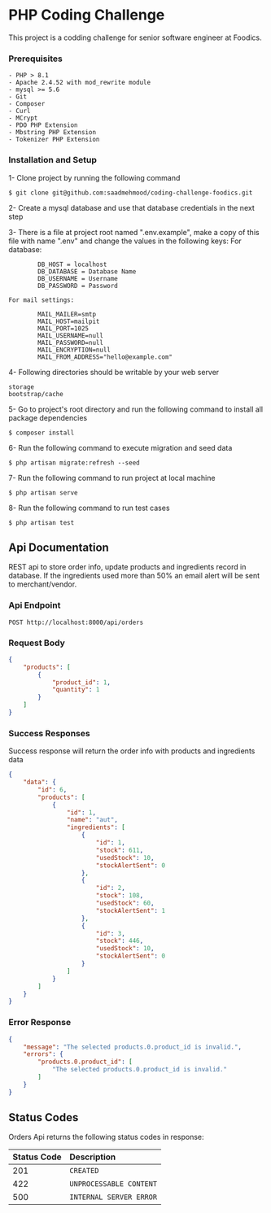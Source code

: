# PHP Coding Challenge

This project is a codding challenge for senior software engineer at Foodics.

### Prerequisites

```
- PHP > 8.1
- Apache 2.4.52 with mod_rewrite module
- mysql >= 5.6
- Git
- Composer
- Curl
- MCrypt
- PDO PHP Extension
- Mbstring PHP Extension
- Tokenizer PHP Extension
```

### Installation and Setup

1- Clone project by running the following command

    $ git clone git@github.com:saadmehmood/coding-challenge-foodics.git

2- Create a mysql database and use that database credentials in the next step

3- There is a file at project root named ".env.example", make a copy of this file with name ".env" and change the values in the following keys:
    For database:

            DB_HOST = localhost
            DB_DATABASE = Database Name
            DB_USERNAME = Username
            DB_PASSWORD = Password

    For mail settings:

            MAIL_MAILER=smtp
            MAIL_HOST=mailpit
            MAIL_PORT=1025
            MAIL_USERNAME=null
            MAIL_PASSWORD=null
            MAIL_ENCRYPTION=null
            MAIL_FROM_ADDRESS="hello@example.com"

4- Following directories should be writable by your web server

    storage
    bootstrap/cache

5- Go to project's root directory and run the following command to install all package dependencies

    $ composer install

6- Run the following command to execute migration and seed data

    $ php artisan migrate:refresh --seed

7- Run the following command to run project at local machine

    $ php artisan serve

8- Run the following command to run test cases

    $ php artisan test


## Api Documentation

REST api to store order info, update products and ingredients record in database. If the ingredients used more than 50% an email alert will be sent to merchant/vendor.

### Api Endpoint

```http
POST http://localhost:8000/api/orders
```

### Request Body

```json
{
    "products": [
        {
            "product_id": 1,
            "quantity": 1
        }
    ]
}
```

### Success Responses

Success response will return the order info with products and ingredients data

```json
{
    "data": {
        "id": 6,
        "products": [
            {
                "id": 1,
                "name": "aut",
                "ingredients": [
                    {
                        "id": 1,
                        "stock": 611,
                        "usedStock": 10,
                        "stockAlertSent": 0
                    },
                    {
                        "id": 2,
                        "stock": 108,
                        "usedStock": 60,
                        "stockAlertSent": 1
                    },
                    {
                        "id": 3,
                        "stock": 446,
                        "usedStock": 10,
                        "stockAlertSent": 0
                    }
                ]
            }
        ]
    }
}
```
### Error Response

```json
{
    "message": "The selected products.0.product_id is invalid.",
    "errors": {
        "products.0.product_id": [
            "The selected products.0.product_id is invalid."
        ]
    }
}
```

## Status Codes

Orders Api returns the following status codes in response:

| Status Code | Description               |
|:------------|:--------------------------|
| 201         | `CREATED`                 |
| 422         | `UNPROCESSABLE CONTENT`   |
| 500         | `INTERNAL SERVER ERROR`   |


